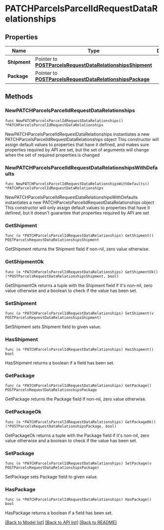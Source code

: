 # PATCHParcelsParcelIdRequestDataRelationships

## Properties

Name | Type | Description | Notes
------------ | ------------- | ------------- | -------------
**Shipment** | Pointer to [**POSTParcelsRequestDataRelationshipsShipment**](POSTParcelsRequestDataRelationshipsShipment.md) |  | [optional] 
**Package** | Pointer to [**POSTParcelsRequestDataRelationshipsPackage**](POSTParcelsRequestDataRelationshipsPackage.md) |  | [optional] 

## Methods

### NewPATCHParcelsParcelIdRequestDataRelationships

`func NewPATCHParcelsParcelIdRequestDataRelationships() *PATCHParcelsParcelIdRequestDataRelationships`

NewPATCHParcelsParcelIdRequestDataRelationships instantiates a new PATCHParcelsParcelIdRequestDataRelationships object
This constructor will assign default values to properties that have it defined,
and makes sure properties required by API are set, but the set of arguments
will change when the set of required properties is changed

### NewPATCHParcelsParcelIdRequestDataRelationshipsWithDefaults

`func NewPATCHParcelsParcelIdRequestDataRelationshipsWithDefaults() *PATCHParcelsParcelIdRequestDataRelationships`

NewPATCHParcelsParcelIdRequestDataRelationshipsWithDefaults instantiates a new PATCHParcelsParcelIdRequestDataRelationships object
This constructor will only assign default values to properties that have it defined,
but it doesn't guarantee that properties required by API are set

### GetShipment

`func (o *PATCHParcelsParcelIdRequestDataRelationships) GetShipment() POSTParcelsRequestDataRelationshipsShipment`

GetShipment returns the Shipment field if non-nil, zero value otherwise.

### GetShipmentOk

`func (o *PATCHParcelsParcelIdRequestDataRelationships) GetShipmentOk() (*POSTParcelsRequestDataRelationshipsShipment, bool)`

GetShipmentOk returns a tuple with the Shipment field if it's non-nil, zero value otherwise
and a boolean to check if the value has been set.

### SetShipment

`func (o *PATCHParcelsParcelIdRequestDataRelationships) SetShipment(v POSTParcelsRequestDataRelationshipsShipment)`

SetShipment sets Shipment field to given value.

### HasShipment

`func (o *PATCHParcelsParcelIdRequestDataRelationships) HasShipment() bool`

HasShipment returns a boolean if a field has been set.

### GetPackage

`func (o *PATCHParcelsParcelIdRequestDataRelationships) GetPackage() POSTParcelsRequestDataRelationshipsPackage`

GetPackage returns the Package field if non-nil, zero value otherwise.

### GetPackageOk

`func (o *PATCHParcelsParcelIdRequestDataRelationships) GetPackageOk() (*POSTParcelsRequestDataRelationshipsPackage, bool)`

GetPackageOk returns a tuple with the Package field if it's non-nil, zero value otherwise
and a boolean to check if the value has been set.

### SetPackage

`func (o *PATCHParcelsParcelIdRequestDataRelationships) SetPackage(v POSTParcelsRequestDataRelationshipsPackage)`

SetPackage sets Package field to given value.

### HasPackage

`func (o *PATCHParcelsParcelIdRequestDataRelationships) HasPackage() bool`

HasPackage returns a boolean if a field has been set.


[[Back to Model list]](../README.md#documentation-for-models) [[Back to API list]](../README.md#documentation-for-api-endpoints) [[Back to README]](../README.md)


